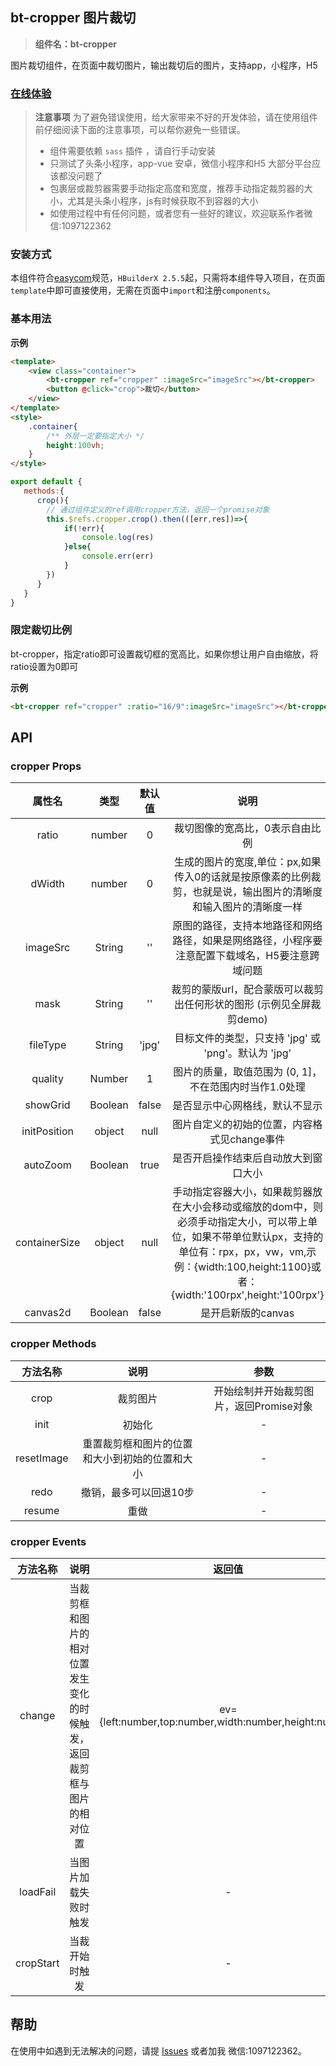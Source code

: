 

## bt-cropper 图片裁切
> **组件名：bt-cropper**

图片裁切组件，在页面中裁切图片，输出裁切后的图片，支持app，小程序，H5
### [在线体验](https://static-a3b890b4-7cb2-4b29-aa78-e652572bdef6.bspapp.com/#/)

> **注意事项**
> 为了避免错误使用，给大家带来不好的开发体验，请在使用组件前仔细阅读下面的注意事项，可以帮你避免一些错误。
> - 组件需要依赖 `sass` 插件 ，请自行手动安装
> - 只测试了头条小程序，app-vue 安卓，微信小程序和H5 大部分平台应该都没问题了
> - 包裹层或裁剪器需要手动指定高度和宽度，推荐手动指定裁剪器的大小，尤其是头条小程序，js有时候获取不到容器的大小
> - 如使用过程中有任何问题，或者您有一些好的建议，欢迎联系作者微信:1097122362



### 安装方式

本组件符合[easycom](https://uniapp.dcloud.io/collocation/pages?id=easycom)规范，`HBuilderX 2.5.5`起，只需将本组件导入项目，在页面`template`中即可直接使用，无需在页面中`import`和注册`components`。

### 基本用法 

**示例**

```html
<template>
	<view class="container">
		<bt-cropper ref="cropper" :imageSrc="imageSrc"></bt-cropper>
		<button @click="crop">裁切</button>
	</view>
</template>
<style>
	.container{
		/** 外层一定要指定大小 */
		height:100vh;
	}
</style>
```


```javascript
export default {
   methods:{
      crop(){
        // 通过组件定义的ref调用cropper方法，返回一个promise对象
        this.$refs.cropper.crop().then(([err,res])=>{
			if(!err){
				console.log(res)
			}else{
				console.err(err)
			}
		})
      }
   }
}

```

### 限定裁切比例

bt-cropper，指定ratio即可设置裁切框的宽高比，如果你想让用户自由缩放，将ratio设置为0即可

**示例**

```html
<bt-cropper ref="cropper" :ratio="16/9":imageSrc="imageSrc"></bt-cropper>
```

## API

### cropper Props 

|属性名|类型|默认值|说明|
|:-:|:-:|:-:|:-:|
|ratio|number|0|裁切图像的宽高比，0表示自由比例|
|dWidth|number|0|生成的图片的宽度,单位：px,如果传入0的话就是按原像素的比例裁剪，也就是说，输出图片的清晰度和输入图片的清晰度一样|
|imageSrc|String|''|原图的路径，支持本地路径和网络路径，如果是网络路径，小程序要注意配置下载域名，H5要注意跨域问题|
|mask|String|''| 裁剪的蒙版url，配合蒙版可以裁剪出任何形状的图形 (示例见全屏裁剪demo) |
|fileType|String|'jpg'|目标文件的类型，只支持 'jpg' 或 'png'。默认为 'jpg'|
|quality|Number|1|图片的质量，取值范围为 (0, 1]，不在范围内时当作1.0处理|
|showGrid|Boolean|false|是否显示中心网格线，默认不显示|
|initPosition|object|null|图片自定义的初始的位置，内容格式见change事件|
|autoZoom|Boolean|true|是否开启操作结束后自动放大到窗口大小|
|containerSize|object|null|手动指定容器大小，如果裁剪器放在大小会移动或缩放的dom中，则必须手动指定大小，可以带上单位，如果不带单位默认px，支持的单位有：rpx，px，vw，vm,示例：{width:100,height:1100}或者：{width:'100rpx',height:'100rpx'}|
|canvas2d|Boolean|false| 是开启新版的canvas |



### cropper Methods

|方法名称|说明|参数|
|:-:|:-:|:-:|
|crop|裁剪图片|开始绘制并开始裁剪图片，返回Promise对象|
|init|初始化|-|
|resetImage|重置裁剪框和图片的位置和大小到初始的位置和大小|-|
|redo|撤销，最多可以回退10步|-|
|resume|重做|-|


### cropper Events

|方法名称|说明|返回值|
|:-:|:-:|:-:|
|change|当裁剪框和图片的相对位置发生变化的时候触发，返回裁剪框与图片的相对位置|ev={left:number,top:number,width:number,height:number}|
|loadFail|当图片加载失败时触发| - |
|cropStart|当裁开始时触发| - |
## 帮助
在使用中如遇到无法解决的问题，请提 [Issues](https://gitee.com/xiaojiang1996/better-uni-cropper/issues) 或者加我 微信:1097122362。
